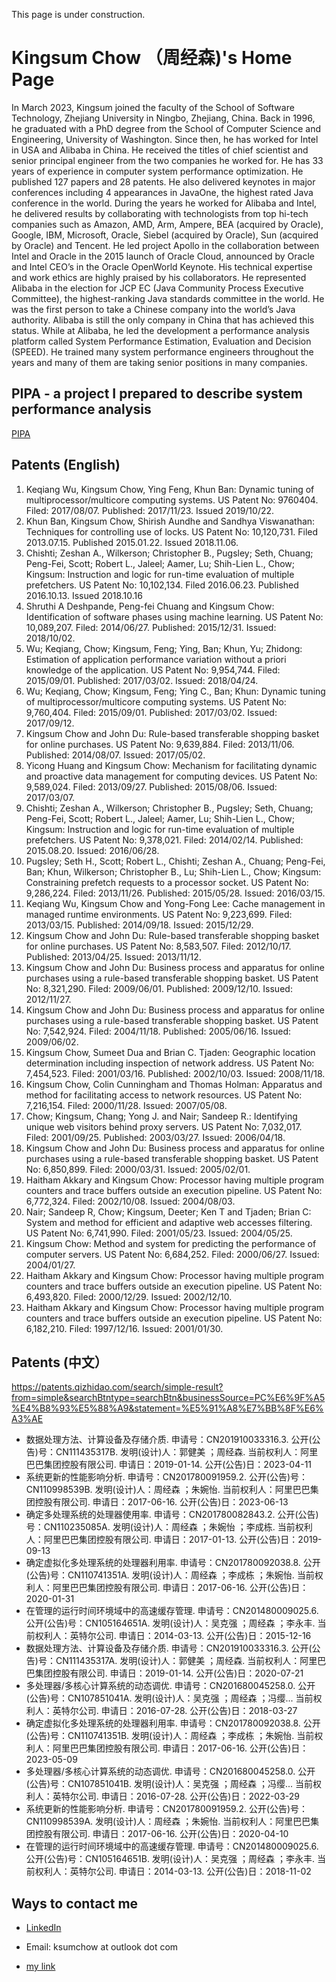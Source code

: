 This page is under construction.

# Kingsum Chow （周经森)'s Home Page

In March 2023, Kingsum joined the faculty of the School of Software Technology, Zhejiang University in Ningbo, Zhejiang, China.  Back in 1996, he graduated with a PhD degree from the School of Computer Science and Engineering, University of Washington. Since then, he has worked for Intel in USA and Alibaba in China. He received the titles of chief scientist and senior principal engineer from the two companies he worked for. He has 33 years of experience in computer system performance optimization. He published 127 papers and 28 patents. He also delivered keynotes in major conferences including 4 appearances in JavaOne, the highest rated Java conference in the world. During the years he worked for Alibaba and Intel, he delivered results by collaborating with technologists from top hi-tech companies such as Amazon, AMD, Arm, Ampere, BEA (acquired by Oracle), Google, IBM, Microsoft, Oracle, Siebel (acquired by Oracle), Sun (acquired by Oracle) and Tencent. He led project Apollo in the collaboration between Intel and Oracle in the 2015 launch of Oracle Cloud, announced by Oracle and Intel CEO’s in the Oracle OpenWorld Keynote. His technical expertise and work ethics are highly praised by his collaborators. He represented Alibaba in the election for JCP EC (Java Community Process Executive Committee), the highest-ranking Java standards committee in the world. He was the first person to take a Chinese company into the world’s Java authority. Alibaba is still the only company in China that has achieved this status. While at Alibaba, he led the development a performance analysis platform called System Performance Estimation, Evaluation and Decision (SPEED). He trained many system performance engineers throughout the years and many of them are taking senior positions in many companies.

## PIPA - a project I prepared to describe system performance analysis
[PIPA](https://github.com/kingsum/PIPA/wiki)

## Patents (English)
1.	Keqiang Wu, Kingsum Chow, Ying Feng, Khun Ban: Dynamic tuning of multiprocessor/multicore computing systems. US Patent No: 9760404. Filed: 2017/08/07. Published: 2017/11/23.  Issued 2019/10/22.
2.	Khun Ban, Kingsum Chow, Shirish Aundhe and Sandhya Viswanathan: Techniques for controlling use of locks. US Patent No: 10,120,731. Filed 2013.07.15. Published 2015.01.22. Issued 2018.11.06.
3.	Chishti; Zeshan A., Wilkerson; Christopher B., Pugsley; Seth, Chuang; Peng-Fei, Scott; Robert L., Jaleel; Aamer, Lu; Shih-Lien L., Chow; Kingsum: Instruction and logic for run-time evaluation of multiple prefetchers. US Patent No: 10,102,134. Filed 2016.06.23. Published 2016.10.13. Issued 2018.10.16
4.	Shruthi A Deshpande, Peng-fei Chuang and Kingsum Chow: Identification of software phases using machine learning. US Patent No: 10,089,207. Filed: 2014/06/27. Published: 2015/12/31. Issued: 2018/10/02.
5.	Wu; Keqiang, Chow; Kingsum, Feng; Ying\, Ban; Khun, Yu; Zhidong: Estimation of application performance variation without a priori knowledge of the application. US Patent No: 9,954,744. Filed: 2015/09/01. Published: 2017/03/02. Issued: 2018/04/24.
6.	Wu; Keqiang, Chow; Kingsum, Feng; Ying C., Ban; Khun: Dynamic tuning of multiprocessor/multicore computing systems. US Patent No: 9,760,404. Filed: 2015/09/01. Published: 2017/03/02. Issued: 2017/09/12.
7.	Kingsum Chow and John Du: Rule-based transferable shopping basket for online purchases. US Patent No: 9,639,884. Filed: 2013/11/06. Published: 2014/08/07. Issued: 2017/05/02.
8.	Yicong Huang and Kingsum Chow: Mechanism for facilitating dynamic and proactive data management for computing devices. US Patent No: 9,589,024. Filed: 2013/09/27. Published: 2015/08/06. Issued: 2017/03/07.
9.	Chishti; Zeshan A., Wilkerson; Christopher B., Pugsley; Seth, Chuang; Peng-Fei, Scott; Robert L., Jaleel; Aamer, Lu; Shih-Lien L., Chow; Kingsum: Instruction and logic for run-time evaluation of multiple prefetchers. US Patent No: 9,378,021. Filed: 2014/02/14. Published: 2015.08.20. Issued: 2016/06/28.
10.	Pugsley; Seth H., Scott; Robert L., Chishti; Zeshan A., Chuang; Peng-Fei, Ban; Khun, Wilkerson; Christopher B., Lu; Shih-Lien L., Chow; Kingsum: Constraining prefetch requests to a processor socket. US Patent No: 9,286,224. Filed: 2013/11/26. Published: 2015/05/28. Issued: 2016/03/15.
11.	Keqiang Wu, Kingsum Chow and Yong-Fong Lee: Cache management in managed runtime environments. US Patent No: 9,223,699. Filed: 2013/03/15. Published: 2014/09/18. Issued: 2015/12/29.
12.	Kingsum Chow and John Du: Rule-based transferable shopping basket for online purchases. US Patent No: 8,583,507. Filed: 2012/10/17. Published: 2013/04/25. Issued: 2013/11/12.
13.	Kingsum Chow and John Du: Business process and apparatus for online purchases using a rule-based transferable shopping basket. US Patent No: 8,321,290. Filed: 2009/06/01. Published: 2009/12/10. Issued: 2012/11/27.
14.	Kingsum Chow and John Du: Business process and apparatus for online purchases using a rule-based transferable shopping basket. US Patent No: 7,542,924. Filed: 2004/11/18. Published: 2005/06/16. Issued: 2009/06/02.
15.	Kingsum Chow, Sumeet Dua and Brian C. Tjaden: Geographic location determination including inspection of network address. US Patent No: 7,454,523. Filed: 2001/03/16. Published: 2002/10/03. Issued: 2008/11/18.
16.	Kingsum Chow, Colin Cunningham and Thomas Holman: Apparatus and method for facilitating access to network resources. US Patent No: 7,216,154. Filed: 2000/11/28. Issued: 2007/05/08.
17.	Chow; Kingsum, Chang; Yong J. and Nair; Sandeep R.: Identifying unique web visitors behind proxy servers. US Patent No: 7,032,017. Filed: 2001/09/25. Published: 2003/03/27. Issued: 2006/04/18.
18.	Kingsum Chow and John Du: Business process and apparatus for online purchases using a rule-based transferable shopping basket. US Patent No: 6,850,899. Filed: 2000/03/31. Issued: 2005/02/01.
19.	Haitham Akkary and Kingsum Chow: Processor having multiple program counters and trace buffers outside an execution pipeline. US Patent No: 6,772,324. Filed: 2002/10/08. Issued: 2004/08/03.
20.	Nair; Sandeep R, Chow; Kingsum, Deeter; Ken T and Tjaden; Brian C: System and method for efficient and adaptive web accesses filtering. US Patent No: 6,741,990. Filed: 2001/05/23. Issued: 2004/05/25.
21.	Kingsum Chow: Method and system for predicting the performance of computer servers. US Patent No: 6,684,252. Filed: 2000/06/27. Issued: 2004/01/27.
22.	Haitham Akkary and Kingsum Chow: Processor having multiple program counters and trace buffers outside an execution pipeline. US Patent No: 6,493,820. Filed: 2000/12/29. Issued: 2002/12/10.
23.	Haitham Akkary and Kingsum Chow: Processor having multiple program counters and trace buffers outside an execution pipeline. US Patent No: 6,182,210. Filed: 1997/12/16. Issued: 2001/01/30.

## Patents (中文）
https://patents.qizhidao.com/search/simple-result?from=simple&searchBtntype=searchBtn&businessSource=PC%E6%9F%A5%E4%B8%93%E5%88%A9&statement=%E5%91%A8%E7%BB%8F%E6%A3%AE
* 数据处理方法、计算设备及存储介质. 申请号：CN201910033316.3. 公开(公告)号：CN111435317B. 发明(设计)人：郭健美 ；周经森. 当前权利人：阿里巴巴集团控股有限公司. 申请日：2019-01-14. 公开(公告)日：2023-04-11
* 系统更新的性能影响分析. 申请号：CN201780091959.2. 公开(公告)号：CN110998539B. 发明(设计)人：周经森 ；朱婉怡. 当前权利人：阿里巴巴集团控股有限公司. 申请日：2017-06-16. 公开(公告)日：2023-06-13
* 确定多处理系统的处理器使用率. 申请号：CN201780082843.2. 公开(公告)号：CN110235085A. 发明(设计)人：周经森 ；朱婉怡 ；李成栋. 当前权利人：阿里巴巴集团控股有限公司. 申请日：2017-01-13. 公开(公告)日：2019-09-13
* 确定虚拟化多处理系统的处理器利用率. 申请号：CN201780092038.8. 公开(公告)号：CN110741351A. 发明(设计)人：周经森 ；李成栋 ；朱婉怡. 当前权利人：阿里巴巴集团控股有限公司. 申请日：2017-06-16. 公开(公告)日：2020-01-31
* 在管理的运行时间环境域中的高速缓存管理. 申请号：CN201480009025.6. 公开(公告)号：CN105164651A. 发明(设计)人：吴克强 ；周经森 ；李永丰. 当前权利人：英特尔公司. 申请日：2014-03-13. 公开(公告)日：2015-12-16
* 数据处理方法、计算设备及存储介质. 申请号：CN201910033316.3. 公开(公告)号：CN111435317A. 发明(设计)人：郭健美 ；周经森. 当前权利人：阿里巴巴集团控股有限公司. 申请日：2019-01-14. 公开(公告)日：2020-07-21
* 多处理器/多核心计算系统的动态调优. 申请号：CN201680045258.0. 公开(公告)号：CN107851041A. 发明(设计)人：吴克强 ；周经森 ；冯缨...  当前权利人：英特尔公司. 申请日：2016-07-28. 公开(公告)日：2018-03-27
* 确定虚拟化多处理系统的处理器利用率. 申请号：CN201780092038.8. 公开(公告)号：CN110741351B. 发明(设计)人：周经森 ；李成栋 ；朱婉怡. 当前权利人：阿里巴巴集团控股有限公司. 申请日：2017-06-16. 公开(公告)日：2023-05-09
* 多处理器/多核心计算系统的动态调优. 申请号：CN201680045258.0. 公开(公告)号：CN107851041B. 发明(设计)人：吴克强 ；周经森 ；冯缨...  当前权利人：英特尔公司. 申请日：2016-07-28. 公开(公告)日：2022-03-29
* 系统更新的性能影响分析. 申请号：CN201780091959.2. 公开(公告)号：CN110998539A. 发明(设计)人：周经森 ；朱婉怡. 当前权利人：阿里巴巴集团控股有限公司. 申请日：2017-06-16. 公开(公告)日：2020-04-10
* 在管理的运行时间环境域中的高速缓存管理. 申请号：CN201480009025.6. 公开(公告)号：CN105164651B. 发明(设计)人：吴克强 ；周经森 ；李永丰. 当前权利人：英特尔公司. 申请日：2014-03-13. 公开(公告)日：2018-11-02

## Ways to contact me
* [LinkedIn](https://www.linkedin.com/in/kingsumchow/)
* Email: ksumchow at outlook dot com

* [my link](./Test.md)
